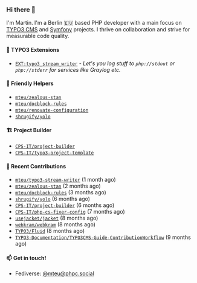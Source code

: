 ### Hi there 👋

I'm Martin. I'm a Berlin 🇪🇺 based PHP developer with a main focus on [TYPO3 CMS](https://typo3.org/) and [Symfony](https://symfony.com/) projects. I thrive on
collaboration and strive for measurable code quality.

#### 🧡 TYPO3 Extensions
- [`EXT:typo3_stream_writer`](https://github.com/mteu/typo3-stream-writer) - _Let's you log stuff to `php://stdout` or `php://stderr` for services like Graylog etc._

#### 🚜 Friendly Helpers

- [`mteu/zealous-stan`](https://github.com/mteu/zealous-stan)
- [`mteu/docblock-rules`](https://github.com/mteu/docblock-rules)
- [`mteu/renovate-configuration`](https://github.com/mteu/renovate-configuration)
- [`shrugify/yolo`](https://github.com/shrugify/yolo)

#### 🏗️ Project Builder

- [`CPS-IT/project-builder`](https://github.com/CPS-IT/project-builder)
- [`CPS-IT/typo3-project-template`](https://github.com/CPS-IT/typo3-project-template)

#### 👷 Recent Contributions


- [`mteu/typo3-stream-writer`](https://github.com/mteu/typo3-stream-writer) (1 month ago)
- [`mteu/zealous-stan`](https://github.com/mteu/zealous-stan) (2 months ago)
- [`mteu/docblock-rules`](https://github.com/mteu/docblock-rules) (3 months ago)
- [`shrugify/yolo`](https://github.com/shrugify/yolo) (6 months ago)
- [`CPS-IT/project-builder`](https://github.com/CPS-IT/project-builder) (6 months ago)
- [`CPS-IT/php-cs-fixer-config`](https://github.com/CPS-IT/php-cs-fixer-config) (7 months ago)
- [`usejacket/jacket`](https://github.com/usejacket/jacket) (8 months ago)
- [`webkram/webkram`](https://github.com/webkram/webkram) (8 months ago)
- [`TYPO3/Fluid`](https://github.com/TYPO3/Fluid) (8 months ago)
- [`TYPO3-Documentation/TYPO3CMS-Guide-ContributionWorkflow`](https://github.com/TYPO3-Documentation/TYPO3CMS-Guide-ContributionWorkflow) (9 months ago)

#### 📫 Get in touch!

- Fediverse: [@mteu@phpc.social](https://phpc.social/@mteu)
